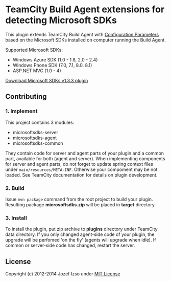 TeamCity Build Agent extensions for detecting Microsoft SDKs
==============================================================

This plugin extends TeamCity Build Agent with [Configuration Parameters](http://confluence.jetbrains.net/display/TCD6/Configuration+and+Build+Parameters)
based on the Microsoft SDKs installed on computer running the Build Agent.

Supported Microsoft SDKs:

* Windows Azure SDK (1.0 - 1.8, 2.0 - 2.4)
* Windows Phone SDK (7.0, 7.1, 8.0. 8.1)
* ASP.NET MVC (1.0 - 4)

[Download Microsoft SDKs v1.3.3 plugin](http://code.izsak.net/github/teamcity-microsoftsdks/teamcity-microsoftsdks-v1.3.3.zip)


## Contributing

### 1. Implement

This project contains 3 modules:

* microsoftsdks-server
* microsoftsdks-agent
* microsoftsdks-common


They contain code for server and agent parts of your plugin and a common part, available for both (agent and server). When implementing components for server and agent parts, do not forget to update spring context files under `main/resources/META-INF`. Otherwise your compoment may be not loaded. See TeamCity documentation for details on plugin development.

### 2. Build
Issue `mvn package` command from the root project to build your plugin. Resulting package **microsoftsdks.zip** will be placed in **target** directory. 

### 3. Install
To install the plugin, put zip archive to **plugins** directory under TeamCity data directory. If you only changed agent-side code of your plugin, the upgrade will be perfomed 'on the fly' (agents will upgrade when idle). If common or server-side code has changed, restart the server.

## License

Copyright (c) 2012-2014 Jozef Izso under [MIT License](LICENSE)